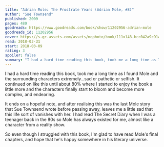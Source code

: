 ```yaml
---
title: "Adrian Mole: The Prostrate Years (Adrian Mole, #8)"
author: "Sue Townsend"
published: 2009
pages: 480
goodreads: https://www.goodreads.com/book/show/11202956-adrian-mole
goodreads_id: 11202956
cover: https://s.gr-assets.com/assets/nophoto/book/111x148-bcc042a9c91a29c1d680899eff700a03.png
read: 2018-03-31
start: 2018-03-09
rating: 3
spoiler: false
summary: "I had a hard time reading this book, took me a long time as I found Mole and the surrounding characters extremely…sad or pathetic or selfish. It continued on like this until about 80% where I started to enjoy the book a little more and the characters finally start to bloom and become more complex, and endearing."
---
```


I had a hard time reading this book, took me a long time as I found Mole and the surrounding characters extremely…sad or pathetic or selfish. It continued on like this until about 80% where I started to enjoy the book a little more and the characters finally start to bloom and become more complex, and endearing.  
  
It ends on a hopeful note, and after realising this was the last Mole story that Sue Townsend wrote before passing away, leaves me a little sad that this life sort of vanishes with her. I had read The Secret Diary when I was a teenager back in the 80s so Mole has always existed for me, almost like a character from a reality show.  
  
So even though I struggled with this book, I'm glad to have read Mole's final chapters, and hope that he's happy somewhere in his literary universe.
